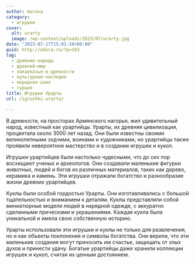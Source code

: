 ```yaml
---
author: morava
category:
  - игрушки
cover:
  alt: urarty
  image: /wp-content/uploads/2023/07/urarty.jpg
date: "2023-07-17T15:01:20+00:00"
guid: http://adora.ru/?p=163
tag:
  - древние-народы
  - древний-мир
  - закавказье-в-древности
  - культурное-наследие
  - передняя-азия
  - турция
title: Игрушки Урарты
url: /igrushki-urarty/

---
```

В древности, на просторах Армянского нагорья, жил удивительный народ, известный как урартийцы. Урарты, их древняя цивилизация, процветала около 3000 лет назад. Они были известны своими великолепными зодчими, воинами и художниками, но урартийцы также проявили невероятное мастерство и в создании игрушек и кукол.

Игрушки урартийцев были настолько чудесными, что до сих пор восхищают ученых и археологов. Они создавали маленькие фигурки животных, людей и богов из различных материалов, таких как дерево, керамика и камень. Эти игрушки отражали богатство и разнообразие жизни древних урартийцев.

Куклы были особой гордостью Урарты. Они изготавливались с большой тщательностью и вниманием к деталям. Куклы представляли собой миниатюрные модели людей в нарядной одежде, с аккуратно сделанными прическами и украшениями. Каждая кукла была уникальной и имела свою собственную историю.

Урарты использовали эти игрушки и куклы не только для развлечения, но и как объекты поклонения и символы богатства. Они верили, что эти маленькие создания могут приносить им счастье, защищать от злых духов и принести удачу. Богатые урартийцы даже хранили коллекции игрушек и кукол, считая их ценным достоянием.

